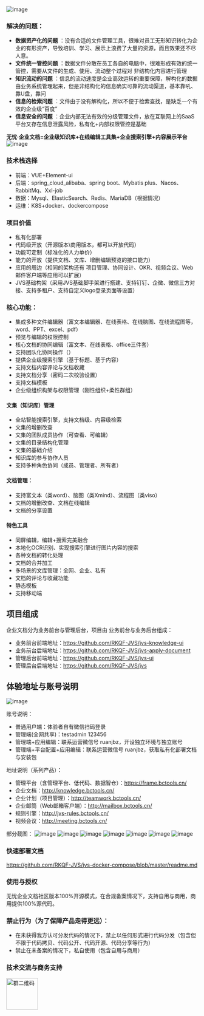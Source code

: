 
![image](https://user-images.githubusercontent.com/94048608/211454772-b52076f4-55f6-4370-9920-b262b5d9fdb4.png)


### 解决的问题：
-  **数据资产化的问题** ：没有合适的文件管理工具，很难对员工无形知识转化为企业的有形资产，导致培训、学习、展示上浪费了大量的资源，而且效果还不尽人意。
-  **文件统一管控问题** ：数据文件分散在员工各自的电脑中，很难形成有效的统一管控，需要从文件的生成、使用、流动整个过程对 非结构化内容进行管理
-  **知识流动的问题** ：信息的流动速度是企业高效运转的重要保障，解构化的数据由业务系统管理起来，但是非结构化的信息确实可靠的流动渠道，基本靠吼、靠U盘，靠问
-  **信息的检索问题** ：文件由于没有解构化，所以不便于检索查找，是缺乏一个有效的企业级“百度”
-  **信息安全的问题** ：企业内部无法有效的分级管理文件，放在互联网上的SaaS平台又存在信息泄露风险，私有化+内部权限管控是基础

**无忧·企业文档=企业级知识库+在线编辑工具集+企业搜索引擎+内容展示平台**
![image](https://user-images.githubusercontent.com/94048608/211456673-b9770961-008a-48d0-8210-fa081f8e641a.png)


### 技术栈选择
- 前端：VUE+Element-ui
- 后端：spring_cloud_alibaba、spring boot、Mybatis plus、Nacos、RabbitMq、Xxl-job
- 数据：Mysql、ElasticSearch、Redis、MariaDB（根据情况）
- 运维：K8S+docker、dockercompose


### 项目价值
* 私有化部署
* 代码级开放（开源版本\商用版本，都可以开放代码）
* 功能可定制（标准化的人力单价）
* 能力的开放（提供文档、文库、增删编辑预览的接口能力）
* 应用的周边（相同的架构还有 项目管理、协同设计、OKR、视频会议、Web邮件客户端等应用可以扩展）
* JVS基础构架（采用JVS基础脚手架进行搭建、支持钉钉、企微、微信三方对接、支持多租户、支持自定义logo登录页面等设置）


### 核心功能：
* 集成多种文件编辑器（富文本编辑器、在线表格、在线脑图、在线流程图等，word、PPT、excel、pdf）
* 预览与编辑的权限控制
* 核心文档的协同编辑（富文本、在线表格、office三件套）
* 支持团队化协同操作（）
* 提供企业级搜索引擎（基于标题、基于内容）
* 支持文档内容评论与文档收藏
* 支持文档分享（密码二次校验设置）
* 支持文档模板
* 企业级组织构架与权限管理（刚性组织+柔性群组）
#### 文集（知识库）管理
* 全站智能搜索引擎，支持文档级、内容级检索
* 文集的增删改查
* 文集的团队成员协作（可查看、可编辑）
* 文集的目录结构化管理
* 文集的基础介绍
* 知识库的参与协作人员
* 支持多种角色协同（成员、管理者、所有者）
#### 文档管理：
* 支持富文本（类word）、脑图（类Xmind）、流程图（类viso）
* 文档的增删改查、文档在线编辑
* 文档的分享设置
#### 特色工具
* 同屏编辑，编辑+搜索完美融合
* 本地化OCR识别、实现搜索引擎进行图片内容的搜索
* 各种文档的转化处理
* 文档的合并加工
* 多场景的文库管理：全网、企业、私有
* 文档的评论与收藏功能
* 静态模板
* 支持移动端



## 项目组成
企业文档分为业务前台与管理后台，项目由 业务前台与业务后台组成：

- 业务前台前端地址：https://github.com/RKQF-JVS/jvs-knowledge-ui
- 业务前台后端地址：https://github.com/RKQF-JVS/jvs-apply-document
- 管理后台前端地址：https://github.com/RKQF-JVS/jvs-ui
- 管理后台后端地址：https://github.com/RKQF-JVS/jvs


## 体验地址与账号说明
![image](https://user-images.githubusercontent.com/94048608/211461950-28f018a2-cef2-4e9e-9ca4-793a5689be4a.png)

账号说明：
- 普通用户端：体验者自有微信扫码登录
- 管理端(全网共享)：testadmin 123456
- 管理端+应用编辑：联系运营微信号 ruanjbz，开设独立环境与独立账号
- 管理端+平台配置+应用编辑：联系运营微信号 ruanjbz，获取私有化部署文档与安装包

地址说明（系列产品）：
- 管理平台（含管理平台、低代码、数据智仓）：https://frame.bctools.cn/
- 企业文档：http://knowledge.bctools.cn/
- 企业计划（项目管理）：http://teamwork.bctools.cn/
- 企业邮筒（Web邮箱客户端）：http://mailbox.bctools.cn/
- 规则引擎：http://jvs-rules.bctools.cn/
- 视频会议：http://meeting.bctools.cn/


部分截图：
![image](https://user-images.githubusercontent.com/94048608/211458792-d4a45f03-2d31-49c6-a1d5-ce7e81b021c5.png)
![image](https://user-images.githubusercontent.com/94048608/211458820-5e4b6916-070d-4262-afcc-b291d725364e.png)
![image](https://user-images.githubusercontent.com/94048608/211458839-ba4b5205-7862-4c9c-8751-41a409252304.png)
![image](https://user-images.githubusercontent.com/94048608/211458860-4d32a4e5-9314-4e74-adf1-7a10089678a4.png)
![image](https://user-images.githubusercontent.com/94048608/211458885-49d99fe7-0aeb-4ac7-9a36-8b1c2cd32d5a.png)
![image](https://user-images.githubusercontent.com/94048608/211458902-93bf3f9b-9dcd-41ba-b0d6-3babd21d0d83.png)
![image](https://user-images.githubusercontent.com/94048608/211458932-cbeca18a-6df8-4e21-a1cc-b6979d5b3612.png)



### 快速部署文档
https://github.com/RKQF-JVS/jvs-docker-compose/blob/master/readme.md


### 使用与授权
无忧企业文档社区版本100%开源模式，在合规备案情况下，支持自用与商用，商用提供100%源代码。

### 禁止行为（为了保障产品走得更远）：
* 在未获得我方认可分发代码的情况下，禁止以任何形式进行代码分发（包含但不限于代码拷贝、代码公开、代码开源、代码分享等行为）
* 禁止在未备案的情况下，私自使用（包含自用与商用）

### 技术交流与商务支持

<img width="83" alt="群二维码" src="https://github.com/RKQF-JVS/jvs-knowledge-ui/assets/94048608/ca05a53f-331a-420a-8fe6-6922d556e008">





